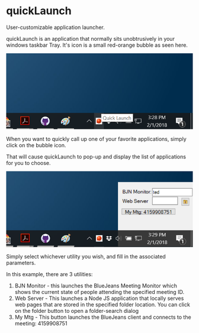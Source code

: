 # quickLaunch
User-customizable application launcher.

quickLaunch is an application that normally sits unobtrusively in your windows taskbar Tray.  It's icon is a small red-orange bubble as seen here.

![](doc/traylaunch.png)

When you want to quickly call up one of your favorite applications, simply click on the bubble icon.

That will cause quickLaunch to pop-up and display the list of applications for you to choose.

![](doc/trayoptions.png)



Simply select whichever utility you wish, and fill in the associated parameters.

In this example, there are 3 utilities:

1. BJN Monitor - this launches the BlueJeans Meeting Monitor which shows the current state of people attending the specified meeting ID.
2. Web Server - This launches a Node JS application that locally serves web pages that are stored in the specified folder location.  You can click on the folder button to open a folder-search dialog
3. My Mtg - This button launches the BlueJeans client and connects to the meeting: 4159908751



